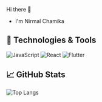Hi there 👋
- I'm Nirmal Chamika

## 🔧 Technologies & Tools

![JavaScript](https://img.shields.io/badge/-JavaScript-000?&logo=JavaScript)
![React](https://img.shields.io/badge/-React-000?&logo=React)
![Flutter](https://img.shields.io/badge/-Flutter-000?&logo=Flutter&logoColor=1182c3)

## &#x1f4c8; GitHub Stats

![Top Langs](https://github-readme-stats.vercel.app/api/top-langs/?username=NimaChamika)


<!---
NimaChamika/NimaChamika is a ✨ special ✨ repository because its `README.md` (this file) appears on your GitHub profile.
You can click the Preview link to take a look at your changes.
--->
